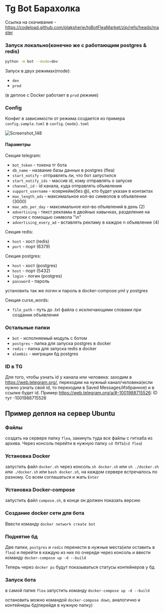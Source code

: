 # Tg Bot Барахолка

Ссылка на скачивание - https://codeload.github.com/plaksherie/tgBotFleaMarket/zip/refs/heads/master

### Запуск локально(конечно же с работающим postgres & redis)
```sh
python -m bot --mode=dev
```

Запуск в двух режимах(mode):
- `dev`
- `prod`

(в деплое с Docker работает в `prod` режиме)

### Config
Конфиг в зависимости от режима создается из примера `config.sample.toml` в `config.{mode}.toml`

![Screenshot_148](https://github.com/plaksherie/tgBotFleaMarket/assets/67220210/4ebc1541-b027-40dd-9386-81b1c0fff7af)

#### Параметры
Секция telegram:

- `bot_token` - токена тг бота
- `db_name` - название базы данных в postgres (flea)
- `start_notify` - отправлять ли, что бот запустился
- `start_notify_ids` - массив id, кому отправлять о запуске
- `channel_id` - id канала, куда отправлять объявления
- `support_username` - юзернейм(без @), кто будет указан в контактах
- `max_length_ads` - максимальное кол-во символов в объявлении (3000)
- `max_ads_per_day` - максимальное кол-во объявлений в день (2)
- `advertising` - текст рекламы в двойных кавычках, разделение на строки с помощью символа "\n"
- `advertising_every_ad` - вставлять рекламу в каждое n объявление (4)

Секция redis:

- `host` - хост (redis)
- `port` - порт (6379)

Секция postgres:

- `host` - хост (postgres)
- `host` - порт (5432)
- `login` - логин (postgres)
- `password` - пароль

установить так же логин и пароль в docker-compose.yml у postgres

Секция curse_words:

- `file_path` - путь до .txt файла с исключающими словами при создании объявления


### Остальные папки
- `bot` - исполняемый модуль с ботом
- `postgres` - папка для запуска postgres в docker
- `redis` - папка для запуска redis в docker
- `alembic` - миграции бд postgres


### ID в TG
Для того, чтобы узнать id у канала или человека:
заходим в https://web.telegram.org/, переходим на нужный канал/человека(если нужно узнать свой id, то переходим в Saved Messages/Избранное) и в ссылке будет id.
Пример https://web.telegram.org/a/#-1001988715526: ID тут -1001988715526


## Пример деплоя на сервер Ubuntu
### Файлы
создать на сервере папку `flea`, закинуть туда все файлы с гитхаба из архива. Через консоль перейти в нужную папку `cd ПУТЬ`(`cd flea`)
### Установка Docker
запустить файл `docker.sh` через консоль `sh docker.sh` или `sh ./docker.sh` или `./docker.sh` или `bash docker.sh`, на каждом сервере встречалось по разному. Со всем соглашаться и жать `Enter`
### Установка Docker-compose
запустить файл `compose.sh`, в конце он должен показать версию
### Создание docker сети для бота
Ввести команду `docker network create bot`
### Поднятие бд
Две папки, `postgres` и `redis` перенести в нужные места(или оставить в `flea`) и перейти в каждую из них по очереди через консоль и ввести команду `docker-compose up -d --build`

Теперь через `docker ps` будут показываться статусы контейнеров у бд

### Запуск бота
в самой папке `flea` запустить команду `docker-compose up -d --build`

остановить можно командой `docker-compose down`, аналогично и контейнеры бд(перейдя в нужную папку) 
